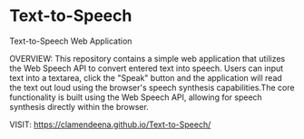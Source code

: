 # Text-to-Speech

Text-to-Speech Web Application

OVERVIEW:
This repository contains a simple web application that utilizes the Web Speech API to convert entered text into speech. Users can input text into a textarea, click the "Speak" button and the application will read the text out loud using the browser's speech synthesis capabilities.The core functionality is built using the Web Speech API, allowing for speech synthesis directly within the browser.

VISIT: https://clamendeena.github.io/Text-to-Speech/
